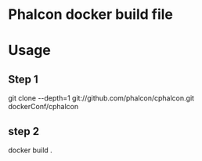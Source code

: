 # Phalcon docker build file

# Usage

## Step 1

git clone  --depth=1 git://github.com/phalcon/cphalcon.git dockerConf/cphalcon

## step 2

docker build .
